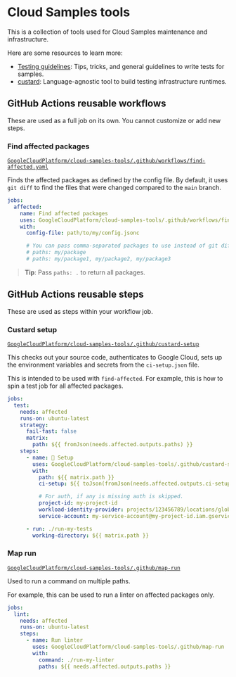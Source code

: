 # Cloud Samples tools

This is a collection of tools used for Cloud Samples maintenance and infrastructure.

Here are some resources to learn more:

- [Testing guidelines](docs/testing-guidelines.md): Tips, tricks, and general guidelines to write tests for samples.
- [custard](custard/README.md): Language-agnostic tool to build testing infrastructure runtimes.

## GitHub Actions reusable workflows

These are used as a full job on its own.
You cannot customize or add new steps.

### Find affected packages

[`GoogleCloudPlatform/cloud-samples-tools/.github/workflows/find-affected.yaml`](.github/workflows/find-affected.yaml)

Finds the affected packages as defined by the config file.
By default, it uses `git diff` to find the files that were changed compared to the `main` branch.

```yaml
jobs:
  affected:
    name: Find affected packages
    uses: GoogleCloudPlatform/cloud-samples-tools/.github/workflows/find-affected.yaml
    with:
      config-file: path/to/my/config.jsonc

      # You can pass comma-separated packages to use instead of git diff.
      # paths: my/package
      # paths: my/package1, my/package2, my/package3
```

> **Tip**: Pass `paths: .` to return all packages.

## GitHub Actions reusable steps

These are used as steps within your workflow job.

### Custard setup

[`GoogleCloudPlatform/cloud-samples-tools/.github/custard-setup`](.github/custard-setup/action.yaml)

This checks out your source code, authenticates to Google Cloud, sets up the environment variables and secrets from the `ci-setup.json` file.

This is intended to be used with `find-affected`.
For example, this is how to spin a test job for all affected packages.

```yaml
jobs:
  test:
    needs: affected
    runs-on: ubuntu-latest
    strategy:
      fail-fast: false
      matrix:
        path: ${{ fromJson(needs.affected.outputs.paths) }}
    steps:
      - name: 🍮 Setup
        uses: GoogleCloudPlatform/cloud-samples-tools/.github/custard-setup
        with:
          path: ${{ matrix.path }}
          ci-setup: ${{ toJson(fromJson(needs.affected.outputs.ci-setups)[matrix.path]) }}

          # For auth, if any is missing auth is skipped.
          project-id: my-project-id
          workload-identity-provider: projects/123456789/locations/global/workloadIdentityPools/my-pool/providers/my-provider
          service-account: my-service-account@my-project-id.iam.gserviceaccount.com

      - run: ./run-my-tests
        working-directory: ${{ matrix.path }}
```

### Map run

[`GoogleCloudPlatform/cloud-samples-tools/.github/map-run`](.github/map-run/action.yaml)

Used to run a command on multiple paths.

For example, this can be used to run a linter on affected packages only.

```yaml
jobs:
  lint:
    needs: affected
    runs-on: ubuntu-latest
    steps:
      - name: Run linter
        uses: GoogleCloudPlatform/cloud-samples-tools/.github/map-run
        with:
          command: ./run-my-linter
          paths: ${{ needs.affected.outputs.paths }}
```
